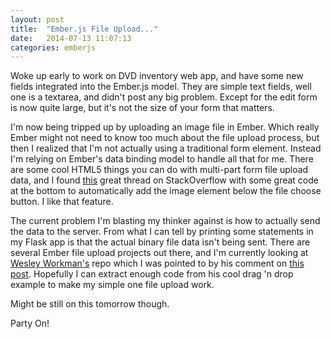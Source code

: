 ```yaml
---
layout: post
title:  "Ember.js File Upload..."
date:   2014-07-13 11:07:13
categories: emberjs
---
```


<p>Woke up early to work on DVD inventory web app, and have some new fields integrated into the Ember.js model.  They are simple text fields, well one is a textarea, and didn't post any big problem.  Except for the edit form is now quite large, but it's not the size of your form that matters.</p>

<p>I'm now being tripped up by uploading an image file in Ember.  Which really Ember might not need to know too much about the file upload process, but then I realized that I'm not actually using a traditional form element.  Instead I'm relying on Ember's data binding model to handle all that for me.  There are some cool HTML5 things you can do with multi-part form file upload data, and I found <a href="http://stackoverflow.com/questions/13923122/ember-js-upload-file-component" rel="nofollow">this</a> great thread on StackOverflow with some great code at the bottom to automatically add the image element below the file choose button.  I like that feature.</p>

<p>The current problem I'm blasting my thinker against is how to actually send the data to the server.  From what I can tell by printing some statements in my Flask app is that the actual binary file data isn't being sent.  There are several Ember file upload projects out there, and I'm currently looking at <a href="https://github.com/workmanw/embernati-upload-demo" rel="nofollow">Wesley Workman's</a> repo which I was pointed to by his comment on <a href="http://ryantablada.com/post/file-uploads-in-ember-js" rel="nofollow">this post</a>.  Hopefully I can extract enough code from his cool drag 'n drop example to make my simple one file upload work.  </p>

<p>Might be still on this tomorrow though.</p>

<p>Party On!</p>
